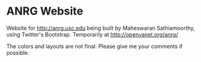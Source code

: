 ANRG Website
============

Website for http://anrg.usc.edu being built by Maheswaran Sathiamoorthy, using 
Twitter's Bootstrap. Temporarily at http://openvanet.org/anrg/

The colors and layouts are not final. Please give me your comments if possible. 
